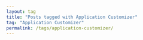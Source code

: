 ```yaml
---
layout: tag
title: "Posts tagged with Application Customizer"
tag: "Application Customizer"
permalink: /tags/application-customizer/
---
```

